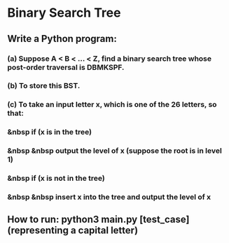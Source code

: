# Binary Search Tree
## Write a Python program:
### (a) Suppose A < B < ... < Z, find a binary search tree whose post-order traversal is DBMKSPF.
### (b) To store this BST.
### (c) To take an input letter x, which is one of the 26 letters, so that:
### &nbsp if (x is in the tree)
### &nbsp &nbsp output the level of x (suppose the root is in level 1)
### &nbsp if (x is not in the tree)
### &nbsp &nbsp insert x into the tree and output the level of x
## How to run:  python3 main.py [test_case](representing a capital letter)
